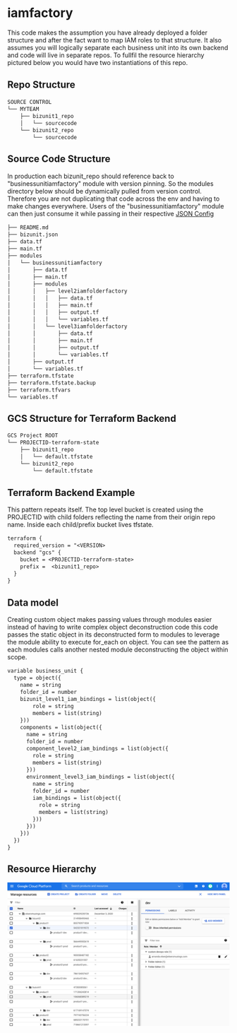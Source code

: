 # iamfactory
This code makes the assumption you have already deployed a folder structure and after the fact want to map IAM roles to that structure. It also assumes you will logically separate each business unit into its own backend and code will live in separate repos. To fullfil the resource hierarchy pictured below you would have two instantiations of this repo.

## Repo Structure
```
SOURCE CONTROL
└── MYTEAM
    ├── bizunit1_repo
    │   └── sourcecode
    └── bizunit2_repo
        └── sourcecode
```

## Source Code Structure
In production each bizunit<ArbitraryNumber>_repo should reference back to "businessunitiamfactory" module with version pinning. So the modules directory below should be dynamically pulled from version control. Therefore you are not duplicating that code across the env and having to make changes everywhere. Users of the "businessunitiamfactory" module can then just consume it while passing in their respective [JSON Config](./bizunit.json)
```
├── README.md
├── bizunit.json
├── data.tf
├── main.tf
├── modules
│   └── businessunitiamfactory
│       ├── data.tf
│       ├── main.tf
│       ├── modules
│       │   ├── level2iamfolderfactory
│       │   │   ├── data.tf
│       │   │   ├── main.tf
│       │   │   ├── output.tf
│       │   │   └── variables.tf
│       │   └── level3iamfolderfactory
│       │       ├── data.tf
│       │       ├── main.tf
│       │       ├── output.tf
│       │       └── variables.tf
│       ├── output.tf
│       └── variables.tf
├── terraform.tfstate
├── terraform.tfstate.backup
├── terraform.tfvars
└── variables.tf
```

## GCS Structure for Terraform Backend
```
GCS Project ROOT
└── PROJECTID-terraform-state
    ├── bizunit1_repo
    │   └── default.tfstate
    └── bizunit2_repo
        └── default.tfstate
```

## Terraform Backend Example
This pattern repeats itself. The top level bucket is created using the PROJECTID with child folders reflecting the name from their origin repo name. Inside each child/prefix bucket lives tfstate.
```
terraform {
  required_version = "<VERSION>
  backend "gcs" {
    bucket = <PROJECTID-terraform-state>
    prefix =  <bizunit1_repo>
  }
}
```

## Data model
Creating custom object makes passing values through modules easier instead of having to write complex object deconstruction code this code passes the static object in its deconstructed form to modules to leverage the module ability to execute for_each on object. You can see the pattern as each modules calls another nested module deconstructing the object within scope.
```
variable business_unit {
  type = object({
    name = string
    folder_id = number
    bizunit_level1_iam_bindings = list(object({
        role = string
        members = list(string)
    }))
    components = list(object({
      name = string
      folder_id = number
      component_level2_iam_bindings = list(object({
        role = string
        members = list(string)
      }))
      environment_level3_iam_bindings = list(object({
        name = string
        folder_id = number
        iam_bindings = list(object({
          role = string
          members = list(string)
        }))
      }))
    }))
  })
}
```

## Resource Hierarchy
![Resource Hierarchy](./resource_hierarchy.png)